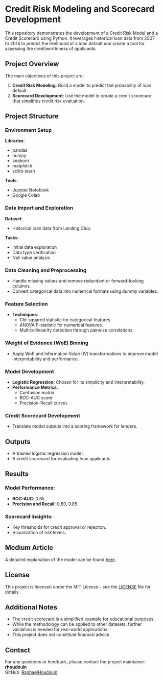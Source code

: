 # Credit Risk Modeling and Scorecard Development

This repository demonstrates the development of a Credit Risk Model and a Credit Scorecard using Python. It leverages historical loan data from 2007 to 2014 to predict the likelihood of a loan default and create a tool for assessing the creditworthiness of applicants.

## Project Overview

The main objectives of this project are:

1. **Credit Risk Modeling**: Build a model to predict the probability of loan default.
2. **Scorecard Development**: Use the model to create a credit scorecard that simplifies credit risk evaluation.

## Project Structure

### Environment Setup

**Libraries**: 
- pandas
- numpy
- seaborn
- matplotlib
- scikit-learn

**Tools**:
- Jupyter Notebook
- Google Colab

### Data Import and Exploration

**Dataset**: 
- Historical loan data from Lending Club.

**Tasks**: 
- Initial data exploration
- Data type verification
- Null value analysis

### Data Cleaning and Preprocessing

- Handle missing values and remove redundant or forward-looking columns.
- Convert categorical data into numerical formats using dummy variables.

### Feature Selection

- **Techniques**: 
  - Chi-squared statistic for categorical features.
  - ANOVA F-statistic for numerical features.
  - Multicollinearity detection through pairwise correlations.

### Weight of Evidence (WoE) Binning

- Apply WoE and Information Value (IV) transformations to improve model interpretability and performance.

### Model Development

- **Logistic Regression**: Chosen for its simplicity and interpretability.
- **Performance Metrics**: 
  - Confusion matrix
  - ROC-AUC score
  - Precision-Recall curves

### Credit Scorecard Development

- Translate model outputs into a scoring framework for lenders.

## Outputs

- A trained logistic regression model.
- A credit scorecard for evaluating loan applicants.

## Results

### Model Performance:

- **ROC-AUC**: 0.85
- **Precision and Recall**: 0.80, 0.85

### Scorecard Insights:

- Key thresholds for credit approval or rejection.
- Visualization of risk levels.

## Medium Article

A detailed explanation of the model can be found [here](https://towardsdatascience.com/how-to-develop-a-credit-risk-model-and-scorecard-91335fc01f03?source=friends_link&sk=473eece07f71357852e91e3aa650294f).

## License

This project is licensed under the MIT License - see the [LICENSE](LICENSE) file for details.

## Additional Notes

- The credit scorecard is a simplified example for educational purposes.
- While the methodology can be applied to other datasets, further validation is needed for real-world applications.
- This project does not constitute financial advice.

## Contact

For any questions or feedback, please contact the project maintainer: **rhoudouin**  
GitHub: [RaphaelHoudouin](https://github.com/RaphaelHoudouin)

